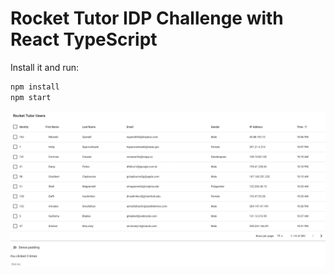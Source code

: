 # Rocket Tutor IDP Challenge with React TypeScript


<!-- #default-branch-switch -->

Install it and run:

```sh
npm install
npm start
```

![ScreenShot](/Images/FrontEnd.png)